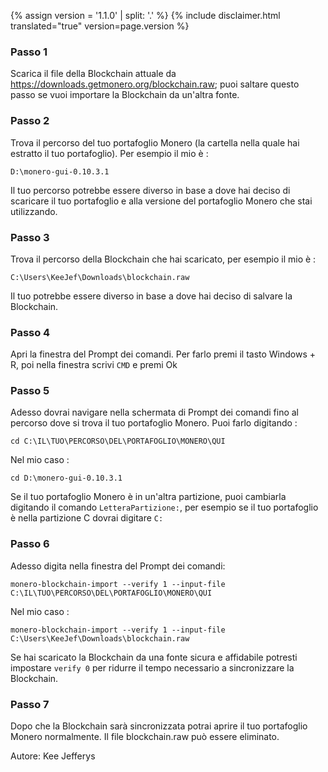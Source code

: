 {% assign version = '1.1.0' | split: '.' %}
{% include disclaimer.html translated="true" version=page.version %}
### Passo 1

Scarica il file della Blockchain attuale da https://downloads.getmonero.org/blockchain.raw; puoi saltare questo passo se vuoi importare la Blockchain da un'altra fonte.

### Passo 2

Trova il percorso del tuo portafoglio Monero (la cartella nella quale hai estratto il tuo portafoglio). Per esempio il mio è :

`D:\monero-gui-0.10.3.1`

Il tuo percorso potrebbe essere diverso in base a dove hai deciso di scaricare il tuo portafoglio e alla versione del portafoglio Monero che stai utilizzando.

### Passo 3

Trova il percorso della Blockchain che hai scaricato, per esempio il mio è :

`C:\Users\KeeJef\Downloads\blockchain.raw`

Il tuo potrebbe essere diverso in base a dove hai deciso di salvare la Blockchain.

### Passo 4

Apri la finestra del Prompt dei comandi. Per farlo premi il tasto Windows + R, poi nella finestra scrivi `CMD` e premi Ok

### Passo 5

Adesso dovrai navigare nella schermata di Prompt dei comandi fino al percorso dove si trova il tuo portafoglio Monero. Puoi farlo digitando :

`cd C:\IL\TUO\PERCORSO\DEL\PORTAFOGLIO\MONERO\QUI` 

Nel mio caso :

`cd D:\monero-gui-0.10.3.1`

Se il tuo portafoglio Monero è in un'altra partizione, puoi cambiarla digitando il comando `LetteraPartizione:`, per esempio se il tuo portafoglio è nella partizione C dovrai digitare `C:`

### Passo 6

Adesso digita nella finestra del Prompt dei comandi:

`monero-blockchain-import --verify 1 --input-file C:\IL\TUO\PERCORSO\DEL\PORTAFOGLIO\MONERO\QUI`

Nel mio caso :

`monero-blockchain-import --verify 1 --input-file C:\Users\KeeJef\Downloads\blockchain.raw`

Se hai scaricato la Blockchain da una fonte sicura e affidabile potresti impostare `verify 0` per ridurre il tempo necessario a sincronizzare la Blockchain.

### Passo 7

Dopo che la Blockchain sarà sincronizzata potrai aprire il tuo portafoglio Monero normalmente. Il file blockchain.raw può essere eliminato.

Autore: Kee Jefferys
